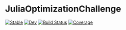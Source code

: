 # JuliaOptimizationChallenge

[![Stable](https://img.shields.io/badge/docs-stable-blue.svg)](https://yanwu-728.github.io/JuliaOptimizationChallenge.jl/stable/)
[![Dev](https://img.shields.io/badge/docs-dev-blue.svg)](https://yanwu-728.github.io/JuliaOptimizationChallenge.jl/dev/)
[![Build Status](https://github.com/yanwu-728/JuliaOptimizationChallenge.jl/actions/workflows/CI.yml/badge.svg?branch=master)](https://github.com/yanwu-728/JuliaOptimizationChallenge.jl/actions/workflows/CI.yml?query=branch%3Amaster)
[![Coverage](https://codecov.io/gh/yanwu-728/JuliaOptimizationChallenge.jl/branch/master/graph/badge.svg)](https://codecov.io/gh/yanwu-728/JuliaOptimizationChallenge.jl)
